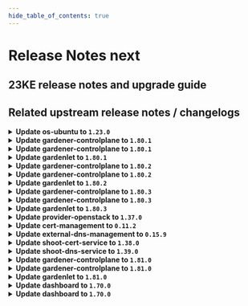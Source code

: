 ```yaml
---
hide_table_of_contents: true
---
```


# Release Notes next

## 23KE release notes and upgrade guide

## Related upstream release notes / changelogs


<details>
<summary><b>Update os-ubuntu to <code>1.23.0</code></b></summary>

# [gardener/gardener-extension-os-ubuntu]

## ⚠️ Breaking Changes

- `[OPERATOR]` `extension-os-ubuntu` no longer supports Shoots with Кubernetes version < 1.22. by @shafeeqes [#82]

</details>

<details>
<summary><b>Update gardener-controlplane to <code>1.80.1</code></b></summary>

# [gardener/gardener]

## 🐛 Bug Fixes

- `[USER]` The two additional labels `worker.gardener.cloud/image-name` and `worker.gardener.cloud/image-version` that were previously introduced and attached to worker nodes are removed again to fix a regression that causes the `kubelet` to restart on nodes that are due to be upgraded to a new OS but not rolled yet which causes their `Pod`s to become temporarily unready. by @gardener-ci-robot [#8551]

## Docker Images
admission-controller: `eu.gcr.io/gardener-project/gardener/admission-controller:v1.80.1`
apiserver: `eu.gcr.io/gardener-project/gardener/apiserver:v1.80.1`
controller-manager: `eu.gcr.io/gardener-project/gardener/controller-manager:v1.80.1`
scheduler: `eu.gcr.io/gardener-project/gardener/scheduler:v1.80.1`
operator: `eu.gcr.io/gardener-project/gardener/operator:v1.80.1`
gardenlet: `eu.gcr.io/gardener-project/gardener/gardenlet:v1.80.1`
resource-manager: `eu.gcr.io/gardener-project/gardener/resource-manager:v1.80.1`

</details>

<details>
<summary><b>Update gardener-controlplane to <code>1.80.1</code></b></summary>

# [gardener/gardener]

## 🐛 Bug Fixes

- `[USER]` The two additional labels `worker.gardener.cloud/image-name` and `worker.gardener.cloud/image-version` that were previously introduced and attached to worker nodes are removed again to fix a regression that causes the `kubelet` to restart on nodes that are due to be upgraded to a new OS but not rolled yet which causes their `Pod`s to become temporarily unready. by @gardener-ci-robot [#8551]

## Docker Images
admission-controller: `eu.gcr.io/gardener-project/gardener/admission-controller:v1.80.1`
apiserver: `eu.gcr.io/gardener-project/gardener/apiserver:v1.80.1`
controller-manager: `eu.gcr.io/gardener-project/gardener/controller-manager:v1.80.1`
scheduler: `eu.gcr.io/gardener-project/gardener/scheduler:v1.80.1`
operator: `eu.gcr.io/gardener-project/gardener/operator:v1.80.1`
gardenlet: `eu.gcr.io/gardener-project/gardener/gardenlet:v1.80.1`
resource-manager: `eu.gcr.io/gardener-project/gardener/resource-manager:v1.80.1`

</details>

<details>
<summary><b>Update gardenlet to <code>1.80.1</code></b></summary>

# [gardener/gardener]

## 🐛 Bug Fixes

- `[USER]` The two additional labels `worker.gardener.cloud/image-name` and `worker.gardener.cloud/image-version` that were previously introduced and attached to worker nodes are removed again to fix a regression that causes the `kubelet` to restart on nodes that are due to be upgraded to a new OS but not rolled yet which causes their `Pod`s to become temporarily unready. by @gardener-ci-robot [#8551]

## Docker Images
admission-controller: `eu.gcr.io/gardener-project/gardener/admission-controller:v1.80.1`
apiserver: `eu.gcr.io/gardener-project/gardener/apiserver:v1.80.1`
controller-manager: `eu.gcr.io/gardener-project/gardener/controller-manager:v1.80.1`
scheduler: `eu.gcr.io/gardener-project/gardener/scheduler:v1.80.1`
operator: `eu.gcr.io/gardener-project/gardener/operator:v1.80.1`
gardenlet: `eu.gcr.io/gardener-project/gardener/gardenlet:v1.80.1`
resource-manager: `eu.gcr.io/gardener-project/gardener/resource-manager:v1.80.1`

</details>

<details>
<summary><b>Update gardener-controlplane to <code>1.80.2</code></b></summary>

# [gardener/gardener]

## 🐛 Bug Fixes

- `[USER]` A bug causing unnecessary reorder of extension in `Shoot` `spec.extensions` is fixed. by @gardener-ci-robot [#8575]
- `[OPERATOR]` Fixed a possibility for the `migrate` phase of control plane migration to become permanently stuck if the shoot was created when the `MachineControllerManagerDeployment` feature gate is disabled, control plane migration is triggered for the shoot and the feature gate is enabled during the migration phase. by @gardener-ci-robot [#8570]

</details>

<details>
<summary><b>Update gardener-controlplane to <code>1.80.2</code></b></summary>

# [gardener/gardener]

## 🐛 Bug Fixes

- `[USER]` A bug causing unnecessary reorder of extension in `Shoot` `spec.extensions` is fixed. by @gardener-ci-robot [#8575]
- `[OPERATOR]` Fixed a possibility for the `migrate` phase of control plane migration to become permanently stuck if the shoot was created when the `MachineControllerManagerDeployment` feature gate is disabled, control plane migration is triggered for the shoot and the feature gate is enabled during the migration phase. by @gardener-ci-robot [#8570]

</details>

<details>
<summary><b>Update gardenlet to <code>1.80.2</code></b></summary>

# [gardener/gardener]

## 🐛 Bug Fixes

- `[USER]` A bug causing unnecessary reorder of extension in `Shoot` `spec.extensions` is fixed. by @gardener-ci-robot [#8575]
- `[OPERATOR]` Fixed a possibility for the `migrate` phase of control plane migration to become permanently stuck if the shoot was created when the `MachineControllerManagerDeployment` feature gate is disabled, control plane migration is triggered for the shoot and the feature gate is enabled during the migration phase. by @gardener-ci-robot [#8570]

</details>

<details>
<summary><b>Update gardener-controlplane to <code>1.80.3</code></b></summary>

# [gardener/gardener]

## 🐛 Bug Fixes

- `[USER]` A bug has been fixed that prevented users without permissions to list `CustomResourceDefinition`s from interacting with the Gardener APIs when using a `kubectl` version lower than `1.27`. by @gardener-ci-robot [#8580]

</details>

<details>
<summary><b>Update gardener-controlplane to <code>1.80.3</code></b></summary>

# [gardener/gardener]

## 🐛 Bug Fixes

- `[USER]` A bug has been fixed that prevented users without permissions to list `CustomResourceDefinition`s from interacting with the Gardener APIs when using a `kubectl` version lower than `1.27`. by @gardener-ci-robot [#8580]

</details>

<details>
<summary><b>Update gardenlet to <code>1.80.3</code></b></summary>

# [gardener/gardener]

## 🐛 Bug Fixes

- `[USER]` A bug has been fixed that prevented users without permissions to list `CustomResourceDefinition`s from interacting with the Gardener APIs when using a `kubectl` version lower than `1.27`. by @gardener-ci-robot [#8580]

</details>

<details>
<summary><b>Update provider-openstack to <code>1.37.0</code></b></summary>

# [gardener/machine-controller-manager]

## 🐛 Bug Fixes

- `[OPERATOR]` Included `UnavailableReplicas` in determining if a machine deployment status update is needed by @rishabh-11 [gardener/machine-controller-manager#833]
- `[OPERATOR]` Force drain and delete volume attachments for nodes un-healthy due to `ReadOnlyFileSystem` and `NotReady` for too long by @elankath [gardener/machine-controller-manager#839]
- `[OPERATOR]` An issue causing nil pointer panic on scaleup of the machinedeployment along with trigger of rolling update, is fixed by @acumino [gardener/machine-controller-manager#814]
- `[USER]` An edge case where outdated DesiredReplicas annotation blocked a rolling update is fixed. by @rishabh-11 [gardener/machine-controller-manager#821]
## 🏃 Others

- `[DEVELOPER]` status.Status now captures underline cause, allowing consumers to introspect the error returned by the provider. WrapError() function could be used to wrap the provider error by @unmarshall [gardener/machine-controller-manager#842]
- `[DEVELOPER]` Removed dead metrics code and refactored the remaining metrics code by @himanshu-kun [gardener/machine-controller-manager#823]
- `[DEVELOPER]` A new make target is introduced to add license headers. by @unmarshall [gardener/machine-controller-manager#845]
- `[DEVELOPER]` Bump `k8s.io/*` deps to v0.27.2 by @afritzler [gardener/machine-controller-manager#820]
- `[OPERATOR]` Added a new metric that will allow to get the number of stale (due to unhealthiness) machines  that are getting terminated by @jguipi [gardener/machine-controller-manager#808]
- `[OPERATOR]` Updated to go v1.20.5 by @rishabh-11 [gardener/machine-controller-manager#827]
- `[OPERATOR]` Makefile targets have changed: Introduced gardener-setup, gardener-restore, gardener-local-mcm-up, non-gardener-setup, non-gardener-restore,  non-gardener-local-mcm-up. Users can also directly use the scripts which are used by these makefile targets. by @unmarshall [gardener/machine-controller-manager#852]
- `[OPERATOR]` Added `errorCode` field in the `LastOperation` struct. This should be implemented only for the `CreateMachine` call in the `triggerCreationFlow`. This field will be utilized by Cluster autoscaler to do early backoff  by @rishabh-11 [gardener/machine-controller-manager#851]
- `[OPERATOR]` New metrics introduced:   
  - api_request_duration_seconds -> tracks time taken for successful invocation of provider APIs. This metric can be filtered by provider and service.  
  - driver_request_duration_seconds -> tracks total time taken to successfully complete driver method invocation. This metric can be filtered by provider and operation.  
  - driver_requests_failed_total -> records total number of failed driver API requests. This metric can be filtered by provider, operations and error_code. by @unmarshall [gardener/machine-controller-manager#842]
# [gardener/gardener-extension-provider-openstack]

## ⚠️ Breaking Changes

- `[OPERATOR]` `provider-openstack` no longer supports Shoots or Seeds with Кubernetes version < 1.24. by @shafeeqes [#670]
## 🏃 Others

- `[OPERATOR]` Enable propagating pod routes to nodes without overlay network by @ScheererJ [#654]
- `[OPERATOR]` updated image csi-attacher -> `v4.4.0` by @kon-angelo [#675]
- `[OPERATOR]` updated image manila-csi-plugin `v1.27.1`-> `v1.27.2` by @kon-angelo [#675]
- `[OPERATOR]` updated image snapshot-controller -> `v6.3.0` by @kon-angelo [#675]
- `[OPERATOR]` updated image livenessprobe -> `v2.11.0` by @kon-angelo [#675]
- `[OPERATOR]` Add manila topology labels to machines. This enables scaling from 0 for pods depending on manila volumes. by @kon-angelo [#674]
- `[OPERATOR]` updated image cinder-csi-plugin `v1.27.1`-> `v1.27.2` by @kon-angelo [#675]
- `[OPERATOR]` updated image cloud-provider-openstack `v1.27.1`-> `v1.27.2` by @kon-angelo [#675]
- `[OPERATOR]` updated image csi-provisioner -> `v3.6.0` by @kon-angelo [#675]
- `[OPERATOR]` updated image csi-resizer -> `v1.9.0` by @kon-angelo [#675]
- `[DEVELOPER]` Added description to openstack security group rules. by @nschad [#666]
# [gardener/machine-controller-manager-provider-openstack]

## 🏃 Others

- `[USER]` Vendor gardener `v1.79.0` by @kon-angelo [gardener/machine-controller-manager-provider-openstack#100]
- `[USER]` `ResourceExhausted` error code is returned when no valid host is found in the zone  by @rishabh-11 [gardener/machine-controller-manager-provider-openstack#97]
- `[DEPENDENCY]` The following dependency is updated:-  
  github.com/gardener/machine-controller-manager v0.49.1 -> v0.50.0 by @rishabh-11 [gardener/machine-controller-manager-provider-openstack#98]

</details>

<details>
<summary><b>Update cert-management to <code>0.11.2</code></b></summary>

# [gardener/cert-management]

## 🏃 Others

- `[OPERATOR]` Update k8s dependencies by updating controller-manager-library by @MartinWeindel [#142]
- `[OPERATOR]` Bumps golang from 1.21.1 to 1.21.2. by @MartinWeindel [#142]

</details>

<details>
<summary><b>Update external-dns-management to <code>0.15.9</code></b></summary>

# [gardener/external-dns-management]

## ✨ New Features

- `[USER]` Creating a `DNSEntry` for the base domain of a hosted zone is now allowed for all providers but `azure-dns` and `azure-private-dns`. by @MartinWeindel [#316]
## 🏃 Others

- `[OPERATOR]` Update AWS canonical hosted zones from github.com/kubernetes-sigs/external-dns repository. by @MartinWeindel [#322]
- `[OPERATOR]` Bumps golang from 1.21.1 to 1.21.2. by @MartinWeindel [#323]
- `[OPERATOR]` Bumps golang from 1.20.7 to 1.21.1. by @dependabot[bot] [#318]
- `[OPERATOR]` Update k8s dependencies by updating controller-manager-library by @MartinWeindel [#323]
- `[OPERATOR]` Additional AWS regions `ap-southeast-4` and `il-central-1` with canonical hosted zones for ELBs by @MartinWeindel [#321]
- `[USER]` Infoblox provider: support for extensible attributes by @nitrocb [#320]

</details>

<details>
<summary><b>Update shoot-cert-service to <code>1.38.0</code></b></summary>

# [gardener/gardener-extension-shoot-cert-service]

## 🐛 Bug Fixes

- `[OPERATOR]` The `CustomResourceDefinition`s deployed to shoot clusters are now labelled with `shoot.gardener.cloud/no-cleanup=true` to prevent `gardenlet` to deleting them during shoot deletion. by @MartinWeindel [#195]
- `[OPERATOR]` The `CustomResourceDefinition`s deployed to shoot clusters are now annotated with `resources.gardener.cloud/skip-health-check=true` to prevent `gardener-resource-manager` from recreating them too fast during shoot deletion. by @rfranzke [#194]
## 🏃 Others

- `[OPERATOR]` Bumps golang from 1.21.0 to 1.21.1. by @dependabot[bot] [#193]
- `[OPERATOR]` The following dependency is updated:  
  - github.com/gardener/gardener: v1.77.0-> v1.80.1  
  - k8s.io/* : v0.26.3 -> v0.28.2  
  - sigs.k8s.io/controller-runtime: v0.14.6-> v0.16.2 by @acumino [#196]
# [gardener/cert-management]

## 🐛 Bug Fixes

- `[OPERATOR]` Fix edge case of inconsistent certificate/secret: request certificate in this case. by @MartinWeindel [gardener/cert-management#138]
- `[USER]` Disable followCNAME by default again as it was activated implicitly by github.com/go-acme/lego version upgrade by @MartinWeindel [gardener/cert-management#140]
## 🏃 Others

- `[OPERATOR]` Bumps golang from 1.21.1 to 1.21.2. by @MartinWeindel [gardener/cert-management#142]
- `[OPERATOR]` Update k8s dependencies by updating controller-manager-library by @MartinWeindel [gardener/cert-management#142]

</details>

<details>
<summary><b>Update shoot-dns-service to <code>1.39.0</code></b></summary>

# [gardener/external-dns-management]

## ✨ New Features

- `[USER]` Creating a `DNSEntry` for the base domain of a hosted zone is now allowed for all providers but `azure-dns` and `azure-private-dns`. by @MartinWeindel [gardener/external-dns-management#316]
## 🏃 Others

- `[USER]` Infoblox provider: support for extensible attributes by @nitrocb [gardener/external-dns-management#320]
- `[OPERATOR]` Update AWS canonical hosted zones from github.com/kubernetes-sigs/external-dns repository. by @MartinWeindel [gardener/external-dns-management#322]
- `[OPERATOR]` Bumps golang from 1.20.7 to 1.21.1. by @dependabot[bot] [gardener/external-dns-management#318]
- `[OPERATOR]` Additional AWS regions `ap-southeast-4` and `il-central-1` with canonical hosted zones for ELBs by @MartinWeindel [gardener/external-dns-management#321]
- `[OPERATOR]` Update k8s dependencies by updating controller-manager-library by @MartinWeindel [gardener/external-dns-management#323]
- `[OPERATOR]` Bumps golang from 1.21.1 to 1.21.2. by @MartinWeindel [gardener/external-dns-management#323]
# [gardener/gardener-extension-shoot-dns-service]

## ⚠️ Breaking Changes

- `[OPERATOR]` `extension-shoot-dns-service` no longer supports Shoots with Кubernetes version < 1.24. by @shafeeqes [#241]
## 🐛 Bug Fixes

- `[OPERATOR]` The `CustomResourceDefinition`s deployed to shoot clusters are now annotated with `resources.gardener.cloud/skip-health-check=true` to prevent `gardener-resource-manager` from recreating them too fast during shoot deletion. by @rfranzke [#240]
- `[OPERATOR]` The `CustomResourceDefinition`s deployed to shoot clusters are now labelled with `shoot.gardener.cloud/no-cleanup=true` to prevent `gardenlet` to deleting them during shoot deletion. by @MartinWeindel [#243]
## 🏃 Others

- `[OPERATOR]` Add copy of images.yaml to charts dir to resolve installation issue for landscapes using RBSC by @MartinWeindel [#237]
- `[OPERATOR]` The following dependency is updated:  
  - github.com/gardener/gardener: v1.77.0-> v1.80.1  
  - k8s.io/* : v0.26.3 -> v0.28.2  
  - sigs.k8s.io/controller-runtime: v0.14.6-> v0.16.2 by @acumino [#244]
- `[OPERATOR]` Bumps golang from 1.21.0 to 1.21.1. by @dependabot[bot] [#239]

</details>

<details>
<summary><b>Update gardener-controlplane to <code>1.81.0</code></b></summary>

# [gardener/etcd-druid]

## ⚠️ Breaking Changes

- `[USER]` Update etcd-custom-image to `v3.4.26-2`. by @shreyas-s-rao [gardener/etcd-druid#656]
- `[OPERATOR]` Etcd druid will now not support `policy/v1beta1` for `PodDisruptionBudget`s and will only use `policy/v1` for `PodDisruptionBudget`s by @aaronfern [gardener/etcd-druid#681]
## 📰 Noteworthy

- `[OPERATOR]` `custodian-sync-period` value is set to `15s` in the Helm chart for etcd-druid. by @shreyas-s-rao [gardener/etcd-druid#688]
- `[OPERATOR]` Add new flag `metrics-scrape-wait-duration` for compaction controller to set a wait duration at the end of every compaction job, to allow for metrics to be scraped by a Prometheus instance. by @abdasgupta [gardener/etcd-druid#686]
- `[OPERATOR]` Etcd snapshot compaction jobs will now be named `<etcd-name>-compactor` for better readability for human operators. by @abdasgupta [gardener/etcd-druid#672]
## ✨ New Features

- `[OPERATOR]` Introduce `Spec.Backup.DeltaSnapshotRetentionPeriod` in the `Etcd` resource to allow configuring retention period for delta snapshots. by @seshachalam-yv [gardener/etcd-druid#651]
- `[DEVELOPER]` Add support for `Local` provider for e2e tests. by @shreyas-s-rao [gardener/etcd-druid#668]
## 🐛 Bug Fixes

- `[OPERATOR]` A bug causing incorrect volume mount path for `Etcd`s and `EtcdCopyBackupsTask`s using `Local` snapshot storage provider while using distroless etcd-backup-restore image `v0.25.x` has been resolved. by @aaronfern [gardener/etcd-druid#662]
- `[OPERATOR]` Custodian controller no longer watches leases owned by the etcd resources, thus reducing frequency of etcd status updates and now honouring `custodian-sync-period` value. by @shreyas-s-rao [gardener/etcd-druid#688]
- `[OPERATOR]` Resolved an issue where the Custodian Controller was not updating the `Replicas` field in the `etcd` status to reflect the `CurrentReplicas` from the StatefulSet status. This fix ensures consistent behavior with the `etcd` Controller in Druid. by @seshachalam-yv [gardener/etcd-druid#701]
- `[OPERATOR]` A bug causing `EtcdCopyBackupsTask` jobs to fail to create temp snapshot directory while using distroless etcd-backup-restore image `v0.25.x` has been resolved. by @aaronfern [gardener/etcd-druid#662]
## 🏃 Others

- `[OPERATOR]` Upgraded `etcd-backup-restore` from `v0.24.3` to `v0.24.6` for `etcd-custom-image`, and from `v0.25.1` to `v0.26.0` for `etcd-wrapper` by @gardener-robot-ci-3 [gardener/etcd-druid#687]
- `[OPERATOR]` All default images are now present in `images.yaml` by @aaronfern [gardener/etcd-druid#673]
## 📖 Documentation

- `[DEVELOPER]` Introduce DEPs (Druid Enhancement Proposals) for proposing large design changes in etcd-druid. by @shreyas-s-rao [gardener/etcd-druid#659]
- `[OPERATOR]` Introduce DEP-04 [EtcdMember Custom Resource](https://github.com/gardener/etcd-druid/blob/master/docs/proposals/04-etcd-member-custom-resource.md). by @shreyas-s-rao [gardener/etcd-druid#658]
# [gardener/etcd-backup-restore]

## 📰 Noteworthy

- `[USER]` Introduce flag `metrics-scrape-wait-duration` to `etcdbrctl compact` command, that specifies a wait duration at the end of a snapshot compaction, to allow Prometheus to scrape metrics related to compaction before the `etcdbrctl` process exits. by @abdasgupta [gardener/etcd-backup-restore#667]
- `[OPERATOR]` Etcd-backup-restore now uses the user home directory to create files. by @aaronfern [gardener/etcd-backup-restore#637]
- `[OPERATOR]` Etcd-backup-restore now uses a distroless image as its base image. It is no longer compatible with [etcd-custom-image](https://github.com/gardener/etcd-custom-image), and must be used with [etcd-wrapper](https://github.com/gardener/etcd-wrapper) instead.  by @aaronfern [gardener/etcd-backup-restore#637]
## 🏃 Others

- `[OPERATOR]` Upgraded Ginkgo v1 to v2 and updated other dependencies by @seshachalam-yv [gardener/etcd-backup-restore#647]
- `[OPERATOR]` While scaling up a non-HA etcd cluster to HA skipping the scale-up checks for first member of etcd cluster as first member can never be a part of scale-up scenarios. by @ishan16696 [gardener/etcd-backup-restore#649]
- `[OPERATOR]` Bump alpine base version for Docker build to `3.18.2`. by @shreyas-s-rao [gardener/etcd-backup-restore#638]
- `[OPERATOR]` Backup-restore waits for its etcd to be ready before attempting to update peerUrl by @aaronfern [gardener/etcd-backup-restore#628]
- `[OPERATOR]` Introduced `delta-snapshot-retention-period` CLI flag to extend the configurable retention period for delta snapshots in `etcd-backup-restore`, enhancing flexibility for backup retention. by @seshachalam-yv [gardener/etcd-backup-restore#640]
- `[OPERATOR]` Revendors the bbolt from `v1.3.6` to `v1.3.7` by @ishan16696 [gardener/etcd-backup-restore#659]
- `[DEVELOPER]` Add CVE categorization for etcd-backup-restore. by @shreyas-s-rao [gardener/etcd-backup-restore#644]
# [gardener/machine-controller-manager]

## 🐛 Bug Fixes

- `[OPERATOR]` Force drain and delete volume attachments for nodes un-healthy due to `ReadOnlyFileSystem` and `NotReady` for too long by @elankath [gardener/machine-controller-manager#839]
- `[OPERATOR]` Included `UnavailableReplicas` in determining if a machine deployment status update is needed by @rishabh-11 [gardener/machine-controller-manager#833]
- `[OPERATOR]` An issue causing nil pointer panic on scaleup of the machinedeployment along with trigger of rolling update, is fixed by @acumino [gardener/machine-controller-manager#814]
- `[USER]` An edge case where outdated DesiredReplicas annotation blocked a rolling update is fixed. by @rishabh-11 [gardener/machine-controller-manager#821]
## 🏃 Others

- `[DEVELOPER]` status.Status now captures underline cause, allowing consumers to introspect the error returned by the provider. WrapError() function could be used to wrap the provider error by @unmarshall [gardener/machine-controller-manager#842]
- `[DEVELOPER]` A new make target is introduced to add license headers. by @unmarshall [gardener/machine-controller-manager#845]
- `[DEVELOPER]` Bump `k8s.io/*` deps to v0.27.2 by @afritzler [gardener/machine-controller-manager#820]
- `[DEVELOPER]` Removed dead metrics code and refactored the remaining metrics code by @himanshu-kun [gardener/machine-controller-manager#823]
- `[OPERATOR]` New metrics introduced:   
  - api_request_duration_seconds -> tracks time taken for successful invocation of provider APIs. This metric can be filtered by provider and service.  
  - driver_request_duration_seconds -> tracks total time taken to successfully complete driver method invocation. This metric can be filtered by provider and operation.  
  - driver_requests_failed_total -> records total number of failed driver API requests. This metric can be filtered by provider, operations and error_code. by @unmarshall [gardener/machine-controller-manager#842]
- `[OPERATOR]` Updated to go v1.20.5 by @rishabh-11 [gardener/machine-controller-manager#827]
- `[OPERATOR]` Added a new metric that will allow to get the number of stale (due to unhealthiness) machines  that are getting terminated by @jguipi [gardener/machine-controller-manager#808]
- `[OPERATOR]` Added `errorCode` field in the `LastOperation` struct. This should be implemented only for the `CreateMachine` call in the `triggerCreationFlow`. This field will be utilized by Cluster autoscaler to do early backoff  by @rishabh-11 [gardener/machine-controller-manager#851]
- `[OPERATOR]` Makefile targets have changed: Introduced gardener-setup, gardener-restore, gardener-local-mcm-up, non-gardener-setup, non-gardener-restore,  non-gardener-local-mcm-up. Users can also directly use the scripts which are used by these makefile targets. by @unmarshall [gardener/machine-controller-manager#852]
# [gardener/gardener]

## ⚠️ Breaking Changes

- `[DEPENDENCY]` Extensions have to implement the `ForceDelete` function in the actuator with the logic of forcefully deleting all the resources deployed by them. by @shafeeqes [#8414]
- `[DEPENDENCY]` The `extensions/pkg/controller.Use{TokenRequestor,ServiceAccountTokenVolumeProjection}` functions have been removed since they always return `true`. by @rfranzke [#8582]
- `[OPERATOR]` ⚠️ Gardener does no longer support garden, seed, or shoot clusters with Kubernetes versions < 1.24. Make sure to upgrade all existing clusters before upgrading to this Gardener version. by @shafeeqes [#8487]
- `[DEVELOPER]` The `pkg/utils/gardener.IntStrPtrFromInt` function has been renamed to `IntStrPtrFromInt32` since `intstr.FromInt` is deprecated. by @rfranzke [#8579]
- `[USER]` The `alpha.kube-apiserver.scaling.shoot.gardener.cloud/class` annotation on `Shoot`s has no effect anymore and should be removed. by @rfranzke [#8526]
## 📰 Noteworthy

- `[USER]` The two additional labels `worker.gardener.cloud/image-name` and `worker.gardener.cloud/image-version` that were previously introduced and attached to worker nodes are removed again to fix a regression that causes the `kubelet` to restart on nodes that are due to be upgraded to a new OS but not rolled yet which causes their `Pod`s to become temporarily unready. by @MrBatschner [#8524]
- `[OPERATOR]` The `MachineControllerManagerDeployment` has been promoted to beta and is now enabled by default. Make sure that all registered provider extensions support this feature gate before upgrading to this version of Gardener. by @rfranzke [#8526]
- `[OPERATOR]` The `DisableScalingClassesForShoots` feature gates has been promoted to GA (and is now always enabled). by @rfranzke [#8526]
## ✨ New Features

- `[USER]` The `gardener-scheduler` now populates scheduling failure reasons to the `Shoot`'s `.status.lastOperation.description` field. by @rfranzke [#8527]
- `[USER]` When the `ShootForceDeletion` featuregate in the apiserver is turned on, users will be able to force-delete the Shoot. You **MUST** ensure that all the resources created in the IaaS account are cleaned up to prevent orphaned resources. Gardener will **NOT** delete any resources in the Shoot cloud-provider account. See [Shoot Force Deletion](https://github.com/gardener/gardener/blob/master/docs/usage/shoot_operations.md#force-deletion) for more details. by @shafeeqes [#8414]
- `[USER]` Multiple expanders for `cluster-autoscaler` can now be specified in the `Shoot` API via the `.spec.kubernetes.clusterAutoscaler.expander` field. by @aaronfern [#8573]
## 🐛 Bug Fixes

- `[OPERATOR]` Fixed a possibility for the `migrate` phase of control plane migration to become permanently stuck if the shoot was created when the `MachineControllerManagerDeployment` feature gate is disabled, control plane migration is triggered for the shoot and the feature gate is enabled during the migration phase. by @plkokanov [#8568]
- `[USER]`  Fix an issue, where DNS lookups for non-existing pods of a StatefulSet yielded one of the existing pods even when it should not have.  by @axel7born [#8544]
- `[USER]` A bug has been fixed that prevented users without permissions to list `CustomResourceDefinition`s from interacting with the Gardener APIs when using a `kubectl` version lower than `1.27`. by @rfranzke [#8577]
- `[USER]` A bug causing unnecessary reorder of extension in `Shoot` `spec.extensions` is fixed. by @acumino [#8569]
## 🏃 Others

- `[OPERATOR]` The shoot namespace in seeds is redeployed during the shoot migration flow to update the zones in use. by @plkokanov [#8564]
- `[OPERATOR]` `nginx-ingress-controller` image is updated to `v1.9.0`. by @shafeeqes [#8558]
- `[OPERATOR]` Add an alert for VPNHAShootNoPods when shoot in HA (high availability) mode. by @tedteng [#8506]
- `[USER]` Gardener refined the scope of the problematic webhook matcher for `endpoint` objects. Earlier, shoot clusters were assigned a constraint reporting a problem with a `failurePolocy: Fail` webhook acting on these objects. Now, only `endpoint`s in the `kube-system` and `defaults` namespaces are considered for this check. by @acumino [#8521]
# [gardener/autoscaler]

## ✨ New Features

- `[DEVELOPER]` unit tests framework introduced to test implemented methods of `Cloudprovider` and `Nodegroup` interface by @rishabh-11 [gardener/autoscaler#215]
- `[USER]` Gardener autoscaler now backs-off early from a node-group (i.e. machinedeployment) in case of `ResourceExhausted` error. Refer docs at `https://github.com/gardener/autoscaler/blob/machine-controller-manager-provider/cluster-autoscaler/FAQ.md#when-does-autoscaler-backs-off-early-from-a-node-group` for details. by @himanshu-kun [gardener/autoscaler#253]
## 🐛 Bug Fixes

- `[OPERATOR]` A bug where MCM removed a machine other than the one , CA wanted , is resolved. by @rishabh-11 [gardener/autoscaler#215]
## 🏃 Others

- `[OPERATOR]` Initial implementation for `Refresh()` method of `CloudProvider` interface done by @rishabh-11 [gardener/autoscaler#215]
- `[OPERATOR]` `machinepriority.machine.sapcloud.io` annotation on machine is now reset to 3 by autoscaler if the corresponding node doesn't have `ToBeDeletedByClusterAutoscaler` taint by @rishabh-11 [gardener/autoscaler#215]
# [gardener/etcd-custom-image]

## 📰 Noteworthy

- `[OPERATOR]` Update alpine base image version to 3.18.3. by @shreyas-s-rao [gardener/etcd-custom-image#40]

</details>

<details>
<summary><b>Update gardener-controlplane to <code>1.81.0</code></b></summary>

# [gardener/etcd-druid]

## ⚠️ Breaking Changes

- `[USER]` Update etcd-custom-image to `v3.4.26-2`. by @shreyas-s-rao [gardener/etcd-druid#656]
- `[OPERATOR]` Etcd druid will now not support `policy/v1beta1` for `PodDisruptionBudget`s and will only use `policy/v1` for `PodDisruptionBudget`s by @aaronfern [gardener/etcd-druid#681]
## 📰 Noteworthy

- `[OPERATOR]` `custodian-sync-period` value is set to `15s` in the Helm chart for etcd-druid. by @shreyas-s-rao [gardener/etcd-druid#688]
- `[OPERATOR]` Add new flag `metrics-scrape-wait-duration` for compaction controller to set a wait duration at the end of every compaction job, to allow for metrics to be scraped by a Prometheus instance. by @abdasgupta [gardener/etcd-druid#686]
- `[OPERATOR]` Etcd snapshot compaction jobs will now be named `<etcd-name>-compactor` for better readability for human operators. by @abdasgupta [gardener/etcd-druid#672]
## ✨ New Features

- `[OPERATOR]` Introduce `Spec.Backup.DeltaSnapshotRetentionPeriod` in the `Etcd` resource to allow configuring retention period for delta snapshots. by @seshachalam-yv [gardener/etcd-druid#651]
- `[DEVELOPER]` Add support for `Local` provider for e2e tests. by @shreyas-s-rao [gardener/etcd-druid#668]
## 🐛 Bug Fixes

- `[OPERATOR]` A bug causing incorrect volume mount path for `Etcd`s and `EtcdCopyBackupsTask`s using `Local` snapshot storage provider while using distroless etcd-backup-restore image `v0.25.x` has been resolved. by @aaronfern [gardener/etcd-druid#662]
- `[OPERATOR]` Custodian controller no longer watches leases owned by the etcd resources, thus reducing frequency of etcd status updates and now honouring `custodian-sync-period` value. by @shreyas-s-rao [gardener/etcd-druid#688]
- `[OPERATOR]` Resolved an issue where the Custodian Controller was not updating the `Replicas` field in the `etcd` status to reflect the `CurrentReplicas` from the StatefulSet status. This fix ensures consistent behavior with the `etcd` Controller in Druid. by @seshachalam-yv [gardener/etcd-druid#701]
- `[OPERATOR]` A bug causing `EtcdCopyBackupsTask` jobs to fail to create temp snapshot directory while using distroless etcd-backup-restore image `v0.25.x` has been resolved. by @aaronfern [gardener/etcd-druid#662]
## 🏃 Others

- `[OPERATOR]` Upgraded `etcd-backup-restore` from `v0.24.3` to `v0.24.6` for `etcd-custom-image`, and from `v0.25.1` to `v0.26.0` for `etcd-wrapper` by @gardener-robot-ci-3 [gardener/etcd-druid#687]
- `[OPERATOR]` All default images are now present in `images.yaml` by @aaronfern [gardener/etcd-druid#673]
## 📖 Documentation

- `[DEVELOPER]` Introduce DEPs (Druid Enhancement Proposals) for proposing large design changes in etcd-druid. by @shreyas-s-rao [gardener/etcd-druid#659]
- `[OPERATOR]` Introduce DEP-04 [EtcdMember Custom Resource](https://github.com/gardener/etcd-druid/blob/master/docs/proposals/04-etcd-member-custom-resource.md). by @shreyas-s-rao [gardener/etcd-druid#658]
# [gardener/etcd-backup-restore]

## 📰 Noteworthy

- `[USER]` Introduce flag `metrics-scrape-wait-duration` to `etcdbrctl compact` command, that specifies a wait duration at the end of a snapshot compaction, to allow Prometheus to scrape metrics related to compaction before the `etcdbrctl` process exits. by @abdasgupta [gardener/etcd-backup-restore#667]
- `[OPERATOR]` Etcd-backup-restore now uses the user home directory to create files. by @aaronfern [gardener/etcd-backup-restore#637]
- `[OPERATOR]` Etcd-backup-restore now uses a distroless image as its base image. It is no longer compatible with [etcd-custom-image](https://github.com/gardener/etcd-custom-image), and must be used with [etcd-wrapper](https://github.com/gardener/etcd-wrapper) instead.  by @aaronfern [gardener/etcd-backup-restore#637]
## 🏃 Others

- `[OPERATOR]` Upgraded Ginkgo v1 to v2 and updated other dependencies by @seshachalam-yv [gardener/etcd-backup-restore#647]
- `[OPERATOR]` While scaling up a non-HA etcd cluster to HA skipping the scale-up checks for first member of etcd cluster as first member can never be a part of scale-up scenarios. by @ishan16696 [gardener/etcd-backup-restore#649]
- `[OPERATOR]` Bump alpine base version for Docker build to `3.18.2`. by @shreyas-s-rao [gardener/etcd-backup-restore#638]
- `[OPERATOR]` Backup-restore waits for its etcd to be ready before attempting to update peerUrl by @aaronfern [gardener/etcd-backup-restore#628]
- `[OPERATOR]` Introduced `delta-snapshot-retention-period` CLI flag to extend the configurable retention period for delta snapshots in `etcd-backup-restore`, enhancing flexibility for backup retention. by @seshachalam-yv [gardener/etcd-backup-restore#640]
- `[OPERATOR]` Revendors the bbolt from `v1.3.6` to `v1.3.7` by @ishan16696 [gardener/etcd-backup-restore#659]
- `[DEVELOPER]` Add CVE categorization for etcd-backup-restore. by @shreyas-s-rao [gardener/etcd-backup-restore#644]
# [gardener/machine-controller-manager]

## 🐛 Bug Fixes

- `[OPERATOR]` Force drain and delete volume attachments for nodes un-healthy due to `ReadOnlyFileSystem` and `NotReady` for too long by @elankath [gardener/machine-controller-manager#839]
- `[OPERATOR]` Included `UnavailableReplicas` in determining if a machine deployment status update is needed by @rishabh-11 [gardener/machine-controller-manager#833]
- `[OPERATOR]` An issue causing nil pointer panic on scaleup of the machinedeployment along with trigger of rolling update, is fixed by @acumino [gardener/machine-controller-manager#814]
- `[USER]` An edge case where outdated DesiredReplicas annotation blocked a rolling update is fixed. by @rishabh-11 [gardener/machine-controller-manager#821]
## 🏃 Others

- `[DEVELOPER]` status.Status now captures underline cause, allowing consumers to introspect the error returned by the provider. WrapError() function could be used to wrap the provider error by @unmarshall [gardener/machine-controller-manager#842]
- `[DEVELOPER]` A new make target is introduced to add license headers. by @unmarshall [gardener/machine-controller-manager#845]
- `[DEVELOPER]` Bump `k8s.io/*` deps to v0.27.2 by @afritzler [gardener/machine-controller-manager#820]
- `[DEVELOPER]` Removed dead metrics code and refactored the remaining metrics code by @himanshu-kun [gardener/machine-controller-manager#823]
- `[OPERATOR]` New metrics introduced:   
  - api_request_duration_seconds -> tracks time taken for successful invocation of provider APIs. This metric can be filtered by provider and service.  
  - driver_request_duration_seconds -> tracks total time taken to successfully complete driver method invocation. This metric can be filtered by provider and operation.  
  - driver_requests_failed_total -> records total number of failed driver API requests. This metric can be filtered by provider, operations and error_code. by @unmarshall [gardener/machine-controller-manager#842]
- `[OPERATOR]` Updated to go v1.20.5 by @rishabh-11 [gardener/machine-controller-manager#827]
- `[OPERATOR]` Added a new metric that will allow to get the number of stale (due to unhealthiness) machines  that are getting terminated by @jguipi [gardener/machine-controller-manager#808]
- `[OPERATOR]` Added `errorCode` field in the `LastOperation` struct. This should be implemented only for the `CreateMachine` call in the `triggerCreationFlow`. This field will be utilized by Cluster autoscaler to do early backoff  by @rishabh-11 [gardener/machine-controller-manager#851]
- `[OPERATOR]` Makefile targets have changed: Introduced gardener-setup, gardener-restore, gardener-local-mcm-up, non-gardener-setup, non-gardener-restore,  non-gardener-local-mcm-up. Users can also directly use the scripts which are used by these makefile targets. by @unmarshall [gardener/machine-controller-manager#852]
# [gardener/gardener]

## ⚠️ Breaking Changes

- `[DEPENDENCY]` Extensions have to implement the `ForceDelete` function in the actuator with the logic of forcefully deleting all the resources deployed by them. by @shafeeqes [#8414]
- `[DEPENDENCY]` The `extensions/pkg/controller.Use{TokenRequestor,ServiceAccountTokenVolumeProjection}` functions have been removed since they always return `true`. by @rfranzke [#8582]
- `[OPERATOR]` ⚠️ Gardener does no longer support garden, seed, or shoot clusters with Kubernetes versions < 1.24. Make sure to upgrade all existing clusters before upgrading to this Gardener version. by @shafeeqes [#8487]
- `[DEVELOPER]` The `pkg/utils/gardener.IntStrPtrFromInt` function has been renamed to `IntStrPtrFromInt32` since `intstr.FromInt` is deprecated. by @rfranzke [#8579]
- `[USER]` The `alpha.kube-apiserver.scaling.shoot.gardener.cloud/class` annotation on `Shoot`s has no effect anymore and should be removed. by @rfranzke [#8526]
## 📰 Noteworthy

- `[USER]` The two additional labels `worker.gardener.cloud/image-name` and `worker.gardener.cloud/image-version` that were previously introduced and attached to worker nodes are removed again to fix a regression that causes the `kubelet` to restart on nodes that are due to be upgraded to a new OS but not rolled yet which causes their `Pod`s to become temporarily unready. by @MrBatschner [#8524]
- `[OPERATOR]` The `MachineControllerManagerDeployment` has been promoted to beta and is now enabled by default. Make sure that all registered provider extensions support this feature gate before upgrading to this version of Gardener. by @rfranzke [#8526]
- `[OPERATOR]` The `DisableScalingClassesForShoots` feature gates has been promoted to GA (and is now always enabled). by @rfranzke [#8526]
## ✨ New Features

- `[USER]` The `gardener-scheduler` now populates scheduling failure reasons to the `Shoot`'s `.status.lastOperation.description` field. by @rfranzke [#8527]
- `[USER]` When the `ShootForceDeletion` featuregate in the apiserver is turned on, users will be able to force-delete the Shoot. You **MUST** ensure that all the resources created in the IaaS account are cleaned up to prevent orphaned resources. Gardener will **NOT** delete any resources in the Shoot cloud-provider account. See [Shoot Force Deletion](https://github.com/gardener/gardener/blob/master/docs/usage/shoot_operations.md#force-deletion) for more details. by @shafeeqes [#8414]
- `[USER]` Multiple expanders for `cluster-autoscaler` can now be specified in the `Shoot` API via the `.spec.kubernetes.clusterAutoscaler.expander` field. by @aaronfern [#8573]
## 🐛 Bug Fixes

- `[OPERATOR]` Fixed a possibility for the `migrate` phase of control plane migration to become permanently stuck if the shoot was created when the `MachineControllerManagerDeployment` feature gate is disabled, control plane migration is triggered for the shoot and the feature gate is enabled during the migration phase. by @plkokanov [#8568]
- `[USER]`  Fix an issue, where DNS lookups for non-existing pods of a StatefulSet yielded one of the existing pods even when it should not have.  by @axel7born [#8544]
- `[USER]` A bug has been fixed that prevented users without permissions to list `CustomResourceDefinition`s from interacting with the Gardener APIs when using a `kubectl` version lower than `1.27`. by @rfranzke [#8577]
- `[USER]` A bug causing unnecessary reorder of extension in `Shoot` `spec.extensions` is fixed. by @acumino [#8569]
## 🏃 Others

- `[OPERATOR]` The shoot namespace in seeds is redeployed during the shoot migration flow to update the zones in use. by @plkokanov [#8564]
- `[OPERATOR]` `nginx-ingress-controller` image is updated to `v1.9.0`. by @shafeeqes [#8558]
- `[OPERATOR]` Add an alert for VPNHAShootNoPods when shoot in HA (high availability) mode. by @tedteng [#8506]
- `[USER]` Gardener refined the scope of the problematic webhook matcher for `endpoint` objects. Earlier, shoot clusters were assigned a constraint reporting a problem with a `failurePolocy: Fail` webhook acting on these objects. Now, only `endpoint`s in the `kube-system` and `defaults` namespaces are considered for this check. by @acumino [#8521]
# [gardener/autoscaler]

## ✨ New Features

- `[DEVELOPER]` unit tests framework introduced to test implemented methods of `Cloudprovider` and `Nodegroup` interface by @rishabh-11 [gardener/autoscaler#215]
- `[USER]` Gardener autoscaler now backs-off early from a node-group (i.e. machinedeployment) in case of `ResourceExhausted` error. Refer docs at `https://github.com/gardener/autoscaler/blob/machine-controller-manager-provider/cluster-autoscaler/FAQ.md#when-does-autoscaler-backs-off-early-from-a-node-group` for details. by @himanshu-kun [gardener/autoscaler#253]
## 🐛 Bug Fixes

- `[OPERATOR]` A bug where MCM removed a machine other than the one , CA wanted , is resolved. by @rishabh-11 [gardener/autoscaler#215]
## 🏃 Others

- `[OPERATOR]` Initial implementation for `Refresh()` method of `CloudProvider` interface done by @rishabh-11 [gardener/autoscaler#215]
- `[OPERATOR]` `machinepriority.machine.sapcloud.io` annotation on machine is now reset to 3 by autoscaler if the corresponding node doesn't have `ToBeDeletedByClusterAutoscaler` taint by @rishabh-11 [gardener/autoscaler#215]
# [gardener/etcd-custom-image]

## 📰 Noteworthy

- `[OPERATOR]` Update alpine base image version to 3.18.3. by @shreyas-s-rao [gardener/etcd-custom-image#40]

</details>

<details>
<summary><b>Update gardenlet to <code>1.81.0</code></b></summary>

# [gardener/etcd-druid]

## ⚠️ Breaking Changes

- `[USER]` Update etcd-custom-image to `v3.4.26-2`. by @shreyas-s-rao [gardener/etcd-druid#656]
- `[OPERATOR]` Etcd druid will now not support `policy/v1beta1` for `PodDisruptionBudget`s and will only use `policy/v1` for `PodDisruptionBudget`s by @aaronfern [gardener/etcd-druid#681]
## 📰 Noteworthy

- `[OPERATOR]` `custodian-sync-period` value is set to `15s` in the Helm chart for etcd-druid. by @shreyas-s-rao [gardener/etcd-druid#688]
- `[OPERATOR]` Add new flag `metrics-scrape-wait-duration` for compaction controller to set a wait duration at the end of every compaction job, to allow for metrics to be scraped by a Prometheus instance. by @abdasgupta [gardener/etcd-druid#686]
- `[OPERATOR]` Etcd snapshot compaction jobs will now be named `<etcd-name>-compactor` for better readability for human operators. by @abdasgupta [gardener/etcd-druid#672]
## ✨ New Features

- `[OPERATOR]` Introduce `Spec.Backup.DeltaSnapshotRetentionPeriod` in the `Etcd` resource to allow configuring retention period for delta snapshots. by @seshachalam-yv [gardener/etcd-druid#651]
- `[DEVELOPER]` Add support for `Local` provider for e2e tests. by @shreyas-s-rao [gardener/etcd-druid#668]
## 🐛 Bug Fixes

- `[OPERATOR]` A bug causing incorrect volume mount path for `Etcd`s and `EtcdCopyBackupsTask`s using `Local` snapshot storage provider while using distroless etcd-backup-restore image `v0.25.x` has been resolved. by @aaronfern [gardener/etcd-druid#662]
- `[OPERATOR]` Custodian controller no longer watches leases owned by the etcd resources, thus reducing frequency of etcd status updates and now honouring `custodian-sync-period` value. by @shreyas-s-rao [gardener/etcd-druid#688]
- `[OPERATOR]` Resolved an issue where the Custodian Controller was not updating the `Replicas` field in the `etcd` status to reflect the `CurrentReplicas` from the StatefulSet status. This fix ensures consistent behavior with the `etcd` Controller in Druid. by @seshachalam-yv [gardener/etcd-druid#701]
- `[OPERATOR]` A bug causing `EtcdCopyBackupsTask` jobs to fail to create temp snapshot directory while using distroless etcd-backup-restore image `v0.25.x` has been resolved. by @aaronfern [gardener/etcd-druid#662]
## 🏃 Others

- `[OPERATOR]` Upgraded `etcd-backup-restore` from `v0.24.3` to `v0.24.6` for `etcd-custom-image`, and from `v0.25.1` to `v0.26.0` for `etcd-wrapper` by @gardener-robot-ci-3 [gardener/etcd-druid#687]
- `[OPERATOR]` All default images are now present in `images.yaml` by @aaronfern [gardener/etcd-druid#673]
## 📖 Documentation

- `[DEVELOPER]` Introduce DEPs (Druid Enhancement Proposals) for proposing large design changes in etcd-druid. by @shreyas-s-rao [gardener/etcd-druid#659]
- `[OPERATOR]` Introduce DEP-04 [EtcdMember Custom Resource](https://github.com/gardener/etcd-druid/blob/master/docs/proposals/04-etcd-member-custom-resource.md). by @shreyas-s-rao [gardener/etcd-druid#658]
# [gardener/etcd-backup-restore]

## 📰 Noteworthy

- `[USER]` Introduce flag `metrics-scrape-wait-duration` to `etcdbrctl compact` command, that specifies a wait duration at the end of a snapshot compaction, to allow Prometheus to scrape metrics related to compaction before the `etcdbrctl` process exits. by @abdasgupta [gardener/etcd-backup-restore#667]
- `[OPERATOR]` Etcd-backup-restore now uses the user home directory to create files. by @aaronfern [gardener/etcd-backup-restore#637]
- `[OPERATOR]` Etcd-backup-restore now uses a distroless image as its base image. It is no longer compatible with [etcd-custom-image](https://github.com/gardener/etcd-custom-image), and must be used with [etcd-wrapper](https://github.com/gardener/etcd-wrapper) instead.  by @aaronfern [gardener/etcd-backup-restore#637]
## 🏃 Others

- `[OPERATOR]` Upgraded Ginkgo v1 to v2 and updated other dependencies by @seshachalam-yv [gardener/etcd-backup-restore#647]
- `[OPERATOR]` While scaling up a non-HA etcd cluster to HA skipping the scale-up checks for first member of etcd cluster as first member can never be a part of scale-up scenarios. by @ishan16696 [gardener/etcd-backup-restore#649]
- `[OPERATOR]` Bump alpine base version for Docker build to `3.18.2`. by @shreyas-s-rao [gardener/etcd-backup-restore#638]
- `[OPERATOR]` Backup-restore waits for its etcd to be ready before attempting to update peerUrl by @aaronfern [gardener/etcd-backup-restore#628]
- `[OPERATOR]` Introduced `delta-snapshot-retention-period` CLI flag to extend the configurable retention period for delta snapshots in `etcd-backup-restore`, enhancing flexibility for backup retention. by @seshachalam-yv [gardener/etcd-backup-restore#640]
- `[OPERATOR]` Revendors the bbolt from `v1.3.6` to `v1.3.7` by @ishan16696 [gardener/etcd-backup-restore#659]
- `[DEVELOPER]` Add CVE categorization for etcd-backup-restore. by @shreyas-s-rao [gardener/etcd-backup-restore#644]
# [gardener/machine-controller-manager]

## 🐛 Bug Fixes

- `[OPERATOR]` Force drain and delete volume attachments for nodes un-healthy due to `ReadOnlyFileSystem` and `NotReady` for too long by @elankath [gardener/machine-controller-manager#839]
- `[OPERATOR]` Included `UnavailableReplicas` in determining if a machine deployment status update is needed by @rishabh-11 [gardener/machine-controller-manager#833]
- `[OPERATOR]` An issue causing nil pointer panic on scaleup of the machinedeployment along with trigger of rolling update, is fixed by @acumino [gardener/machine-controller-manager#814]
- `[USER]` An edge case where outdated DesiredReplicas annotation blocked a rolling update is fixed. by @rishabh-11 [gardener/machine-controller-manager#821]
## 🏃 Others

- `[DEVELOPER]` status.Status now captures underline cause, allowing consumers to introspect the error returned by the provider. WrapError() function could be used to wrap the provider error by @unmarshall [gardener/machine-controller-manager#842]
- `[DEVELOPER]` A new make target is introduced to add license headers. by @unmarshall [gardener/machine-controller-manager#845]
- `[DEVELOPER]` Bump `k8s.io/*` deps to v0.27.2 by @afritzler [gardener/machine-controller-manager#820]
- `[DEVELOPER]` Removed dead metrics code and refactored the remaining metrics code by @himanshu-kun [gardener/machine-controller-manager#823]
- `[OPERATOR]` New metrics introduced:   
  - api_request_duration_seconds -> tracks time taken for successful invocation of provider APIs. This metric can be filtered by provider and service.  
  - driver_request_duration_seconds -> tracks total time taken to successfully complete driver method invocation. This metric can be filtered by provider and operation.  
  - driver_requests_failed_total -> records total number of failed driver API requests. This metric can be filtered by provider, operations and error_code. by @unmarshall [gardener/machine-controller-manager#842]
- `[OPERATOR]` Updated to go v1.20.5 by @rishabh-11 [gardener/machine-controller-manager#827]
- `[OPERATOR]` Added a new metric that will allow to get the number of stale (due to unhealthiness) machines  that are getting terminated by @jguipi [gardener/machine-controller-manager#808]
- `[OPERATOR]` Added `errorCode` field in the `LastOperation` struct. This should be implemented only for the `CreateMachine` call in the `triggerCreationFlow`. This field will be utilized by Cluster autoscaler to do early backoff  by @rishabh-11 [gardener/machine-controller-manager#851]
- `[OPERATOR]` Makefile targets have changed: Introduced gardener-setup, gardener-restore, gardener-local-mcm-up, non-gardener-setup, non-gardener-restore,  non-gardener-local-mcm-up. Users can also directly use the scripts which are used by these makefile targets. by @unmarshall [gardener/machine-controller-manager#852]
# [gardener/gardener]

## ⚠️ Breaking Changes

- `[DEPENDENCY]` Extensions have to implement the `ForceDelete` function in the actuator with the logic of forcefully deleting all the resources deployed by them. by @shafeeqes [#8414]
- `[DEPENDENCY]` The `extensions/pkg/controller.Use{TokenRequestor,ServiceAccountTokenVolumeProjection}` functions have been removed since they always return `true`. by @rfranzke [#8582]
- `[OPERATOR]` ⚠️ Gardener does no longer support garden, seed, or shoot clusters with Kubernetes versions < 1.24. Make sure to upgrade all existing clusters before upgrading to this Gardener version. by @shafeeqes [#8487]
- `[DEVELOPER]` The `pkg/utils/gardener.IntStrPtrFromInt` function has been renamed to `IntStrPtrFromInt32` since `intstr.FromInt` is deprecated. by @rfranzke [#8579]
- `[USER]` The `alpha.kube-apiserver.scaling.shoot.gardener.cloud/class` annotation on `Shoot`s has no effect anymore and should be removed. by @rfranzke [#8526]
## 📰 Noteworthy

- `[USER]` The two additional labels `worker.gardener.cloud/image-name` and `worker.gardener.cloud/image-version` that were previously introduced and attached to worker nodes are removed again to fix a regression that causes the `kubelet` to restart on nodes that are due to be upgraded to a new OS but not rolled yet which causes their `Pod`s to become temporarily unready. by @MrBatschner [#8524]
- `[OPERATOR]` The `MachineControllerManagerDeployment` has been promoted to beta and is now enabled by default. Make sure that all registered provider extensions support this feature gate before upgrading to this version of Gardener. by @rfranzke [#8526]
- `[OPERATOR]` The `DisableScalingClassesForShoots` feature gates has been promoted to GA (and is now always enabled). by @rfranzke [#8526]
## ✨ New Features

- `[USER]` The `gardener-scheduler` now populates scheduling failure reasons to the `Shoot`'s `.status.lastOperation.description` field. by @rfranzke [#8527]
- `[USER]` When the `ShootForceDeletion` featuregate in the apiserver is turned on, users will be able to force-delete the Shoot. You **MUST** ensure that all the resources created in the IaaS account are cleaned up to prevent orphaned resources. Gardener will **NOT** delete any resources in the Shoot cloud-provider account. See [Shoot Force Deletion](https://github.com/gardener/gardener/blob/master/docs/usage/shoot_operations.md#force-deletion) for more details. by @shafeeqes [#8414]
- `[USER]` Multiple expanders for `cluster-autoscaler` can now be specified in the `Shoot` API via the `.spec.kubernetes.clusterAutoscaler.expander` field. by @aaronfern [#8573]
## 🐛 Bug Fixes

- `[OPERATOR]` Fixed a possibility for the `migrate` phase of control plane migration to become permanently stuck if the shoot was created when the `MachineControllerManagerDeployment` feature gate is disabled, control plane migration is triggered for the shoot and the feature gate is enabled during the migration phase. by @plkokanov [#8568]
- `[USER]`  Fix an issue, where DNS lookups for non-existing pods of a StatefulSet yielded one of the existing pods even when it should not have.  by @axel7born [#8544]
- `[USER]` A bug has been fixed that prevented users without permissions to list `CustomResourceDefinition`s from interacting with the Gardener APIs when using a `kubectl` version lower than `1.27`. by @rfranzke [#8577]
- `[USER]` A bug causing unnecessary reorder of extension in `Shoot` `spec.extensions` is fixed. by @acumino [#8569]
## 🏃 Others

- `[OPERATOR]` The shoot namespace in seeds is redeployed during the shoot migration flow to update the zones in use. by @plkokanov [#8564]
- `[OPERATOR]` `nginx-ingress-controller` image is updated to `v1.9.0`. by @shafeeqes [#8558]
- `[OPERATOR]` Add an alert for VPNHAShootNoPods when shoot in HA (high availability) mode. by @tedteng [#8506]
- `[USER]` Gardener refined the scope of the problematic webhook matcher for `endpoint` objects. Earlier, shoot clusters were assigned a constraint reporting a problem with a `failurePolocy: Fail` webhook acting on these objects. Now, only `endpoint`s in the `kube-system` and `defaults` namespaces are considered for this check. by @acumino [#8521]
# [gardener/autoscaler]

## ✨ New Features

- `[DEVELOPER]` unit tests framework introduced to test implemented methods of `Cloudprovider` and `Nodegroup` interface by @rishabh-11 [gardener/autoscaler#215]
- `[USER]` Gardener autoscaler now backs-off early from a node-group (i.e. machinedeployment) in case of `ResourceExhausted` error. Refer docs at `https://github.com/gardener/autoscaler/blob/machine-controller-manager-provider/cluster-autoscaler/FAQ.md#when-does-autoscaler-backs-off-early-from-a-node-group` for details. by @himanshu-kun [gardener/autoscaler#253]
## 🐛 Bug Fixes

- `[OPERATOR]` A bug where MCM removed a machine other than the one , CA wanted , is resolved. by @rishabh-11 [gardener/autoscaler#215]
## 🏃 Others

- `[OPERATOR]` Initial implementation for `Refresh()` method of `CloudProvider` interface done by @rishabh-11 [gardener/autoscaler#215]
- `[OPERATOR]` `machinepriority.machine.sapcloud.io` annotation on machine is now reset to 3 by autoscaler if the corresponding node doesn't have `ToBeDeletedByClusterAutoscaler` taint by @rishabh-11 [gardener/autoscaler#215]
# [gardener/etcd-custom-image]

## 📰 Noteworthy

- `[OPERATOR]` Update alpine base image version to 3.18.3. by @shreyas-s-rao [gardener/etcd-custom-image#40]

</details>

<details>
<summary><b>Update dashboard to <code>1.70.0</code></b></summary>

# [gardener/dashboard]

## ⚠️ Breaking Changes

- `[OPERATOR]` Tickets are no longer automatically closed by the dashboard when a shoot is deleted. This should be handled by a different component instead, like a robot. by @petersutter [#1517]
- `[OPERATOR]` The `gardener-dashboard` `Deployment` now runs with high availability config (with label `high-availability-config.resources.gardener.cloud/type=server`). For more information about the HA config see [resource-manager.md#high-availability-config](https://github.com/gardener/gardener/blob/master/docs/concepts/resource-manager.md#high-availability-config) by @petersutter [#1504]
- `[OPERATOR]` Terminals: The `connectSrc` directive of the Content Security Policy no longer permits the use of `wss:` by default. You need to set up the allowed hosts that the browser can connect to for the web terminal feature. This can be done using `Values.global.terminal.allowedHostSourceList`. For more details see [webterminals.md#allowlist-for-hosts](https://github.com/gardener/dashboard/blob/master/docs/operations/webterminals.md#allowlist-for-hosts) by @petersutter [#1561]
- `[OPERATOR]` Terminals: As gardener took over the responsibility of providing kube-apiserver endpoints with trusted certificates the `terminal-bootstrap` component was dropped. Make sure to clean up the created resources of the terminal bootstrapper. See PR description for more details. by @petersutter [#1561]
## ✨ New Features

- `[USER]` Added an input field to configure the maintenance time window duration. The textfield hints now show the UTC begin and end time by @grolu [#1587]
- `[USER]` Enable focus mode for regular project lists. This feature used to be exclusive for operators. It can now be used by regular users on all cluster lists. This feature enables users to get a static overview of clusters with issues. In order to use this feature, you need to enable it on the `Settings` page. by @grolu [#1557]
- `[USER]` Implementation of lazy loading for copy to clipboard functionality by @holgerkoser [#1546]
- `[USER]` Added functionality to create, view and manage workerless clusters by @grolu [#1531]
- `[OPERATOR]` Allow customization of dashboard branding like product logo, name, title, slogan and custom html templates for teaser and footer. The documentation and a detailed example can be found in the dashboard operation guidelines https://github.com/gardener/dashboard/blob/master/docs/operations/customization.md by @holgerkoser [#1568]
- `[OPERATOR]` Terminal: By default, the access service account within the garden terminal pod is bound to `gardener.cloud:system:administrators`, not `cluster-admin` anymore. by @petersutter [#1541]
- `[OPERATOR]` Github app authentication is now supported (in addition to token authentication) for the ticket feature by @petersutter [#1514]
- `[OPERATOR]` Terminal: You can now configure the role bindings to which the access service account within the `garden` terminal pod is bound (`Values.global.terminal.garden.roleBindings`). by @petersutter [#1541]
- `[OPERATOR]` The `dashboard` chart allows to optionally configure a projected volume based kubeconfig by @timuthy [#1598]
- `[OPERATOR]` In addition to the `defaultNodesCIDR` config (`Values.global.dashboard.frontendConfig.defaultNodesCIDR`) of the `gardener-dashboard` which applies for all new Shoots, you can now have a configuration per cloud profile, by setting `.spec.providerConfig.defaultNodesCIDR` on the respective `CloudProfile` by @petersutter [#1591]
- `[DEVELOPER]` Migrated frontend code to Vue 3 and Vuetify 3 UI components. Vue 2 will reach [End of Life](/https://v2.vuejs.org/lts/) (EOL) on December 31st, 2023 by @holgerkoser [#1510]
## 🐛 Bug Fixes

- `[USER]` Fixed code completion and tooltips in cluster editor: Recent Gardener releases dropped support for OpenAPI v2. Dashboard now uses OpenAPI v3 to fetch shoot resource information by @grolu [#1600]
- `[USER]` Users with permission to `list` all `projects` can see them now in the dashboard. Previously the permission to `get` `secrets` across all namespaces was required. by @petersutter [#1518]
- `[USER]` Fixed hibernation schedule time input for Safari browser by @grolu [#1536]
- `[USER]` Fixed an issue where the filter on the `Secrets`, `Members` and `Clusters` page was not reset when switching the Project by @petersutter [#1529]
## 🏃 Others

- `[OPERATOR]` The default grant types for the garden cluster OIDC kubeconfig have changed to `auto`, `authcode` and `device-code`. `authcode-keyboard` was removed and `device-code` grant type was added. The default grant types can be overridden by setting `Values.global.dashboard.frontendConfig.grantTypes` in the `gardener-dashboard` helm chart by @petersutter [#1512]
- `[OPERATOR]` An error will now be logged in case the OIDC issuer discovery fails by @petersutter [#1562]

</details>

<details>
<summary><b>Update dashboard to <code>1.70.0</code></b></summary>

# [gardener/dashboard]

## ⚠️ Breaking Changes

- `[OPERATOR]` Tickets are no longer automatically closed by the dashboard when a shoot is deleted. This should be handled by a different component instead, like a robot. by @petersutter [#1517]
- `[OPERATOR]` The `gardener-dashboard` `Deployment` now runs with high availability config (with label `high-availability-config.resources.gardener.cloud/type=server`). For more information about the HA config see [resource-manager.md#high-availability-config](https://github.com/gardener/gardener/blob/master/docs/concepts/resource-manager.md#high-availability-config) by @petersutter [#1504]
- `[OPERATOR]` Terminals: The `connectSrc` directive of the Content Security Policy no longer permits the use of `wss:` by default. You need to set up the allowed hosts that the browser can connect to for the web terminal feature. This can be done using `Values.global.terminal.allowedHostSourceList`. For more details see [webterminals.md#allowlist-for-hosts](https://github.com/gardener/dashboard/blob/master/docs/operations/webterminals.md#allowlist-for-hosts) by @petersutter [#1561]
- `[OPERATOR]` Terminals: As gardener took over the responsibility of providing kube-apiserver endpoints with trusted certificates the `terminal-bootstrap` component was dropped. Make sure to clean up the created resources of the terminal bootstrapper. See PR description for more details. by @petersutter [#1561]
## ✨ New Features

- `[USER]` Added an input field to configure the maintenance time window duration. The textfield hints now show the UTC begin and end time by @grolu [#1587]
- `[USER]` Enable focus mode for regular project lists. This feature used to be exclusive for operators. It can now be used by regular users on all cluster lists. This feature enables users to get a static overview of clusters with issues. In order to use this feature, you need to enable it on the `Settings` page. by @grolu [#1557]
- `[USER]` Implementation of lazy loading for copy to clipboard functionality by @holgerkoser [#1546]
- `[USER]` Added functionality to create, view and manage workerless clusters by @grolu [#1531]
- `[OPERATOR]` Allow customization of dashboard branding like product logo, name, title, slogan and custom html templates for teaser and footer. The documentation and a detailed example can be found in the dashboard operation guidelines https://github.com/gardener/dashboard/blob/master/docs/operations/customization.md by @holgerkoser [#1568]
- `[OPERATOR]` Terminal: By default, the access service account within the garden terminal pod is bound to `gardener.cloud:system:administrators`, not `cluster-admin` anymore. by @petersutter [#1541]
- `[OPERATOR]` Github app authentication is now supported (in addition to token authentication) for the ticket feature by @petersutter [#1514]
- `[OPERATOR]` Terminal: You can now configure the role bindings to which the access service account within the `garden` terminal pod is bound (`Values.global.terminal.garden.roleBindings`). by @petersutter [#1541]
- `[OPERATOR]` The `dashboard` chart allows to optionally configure a projected volume based kubeconfig by @timuthy [#1598]
- `[OPERATOR]` In addition to the `defaultNodesCIDR` config (`Values.global.dashboard.frontendConfig.defaultNodesCIDR`) of the `gardener-dashboard` which applies for all new Shoots, you can now have a configuration per cloud profile, by setting `.spec.providerConfig.defaultNodesCIDR` on the respective `CloudProfile` by @petersutter [#1591]
- `[DEVELOPER]` Migrated frontend code to Vue 3 and Vuetify 3 UI components. Vue 2 will reach [End of Life](/https://v2.vuejs.org/lts/) (EOL) on December 31st, 2023 by @holgerkoser [#1510]
## 🐛 Bug Fixes

- `[USER]` Fixed code completion and tooltips in cluster editor: Recent Gardener releases dropped support for OpenAPI v2. Dashboard now uses OpenAPI v3 to fetch shoot resource information by @grolu [#1600]
- `[USER]` Users with permission to `list` all `projects` can see them now in the dashboard. Previously the permission to `get` `secrets` across all namespaces was required. by @petersutter [#1518]
- `[USER]` Fixed hibernation schedule time input for Safari browser by @grolu [#1536]
- `[USER]` Fixed an issue where the filter on the `Secrets`, `Members` and `Clusters` page was not reset when switching the Project by @petersutter [#1529]
## 🏃 Others

- `[OPERATOR]` The default grant types for the garden cluster OIDC kubeconfig have changed to `auto`, `authcode` and `device-code`. `authcode-keyboard` was removed and `device-code` grant type was added. The default grant types can be overridden by setting `Values.global.dashboard.frontendConfig.grantTypes` in the `gardener-dashboard` helm chart by @petersutter [#1512]
- `[OPERATOR]` An error will now be logged in case the OIDC issuer discovery fails by @petersutter [#1562]

</details>
